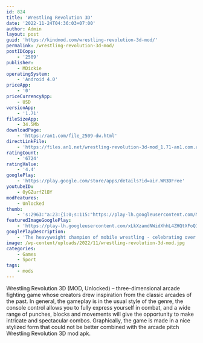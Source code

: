 ```yaml
---
id: 824
title: 'Wrestling Revolution 3D'
date: '2022-11-24T04:36:03+07:00'
author: Admin
layout: post
guid: 'https://kindmod.com/wrestling-revolution-3d-mod/'
permalink: /wrestling-revolution-3d-mod/
postIDCopy:
    - '2509'
publisher:
    - MDickie
operatingSystem:
    - 'Android 4.0'
priceApp:
    - '0'
priceCurrencyApp:
    - USD
versionApp:
    - '1.71'
fileSizeApp:
    - 34.5Mb
downloadPage:
    - 'https://an1.com/file_2509-dw.html'
directLinkFile:
    - 'https://files.an1.net/wrestling-revolution-3d-mod_1.71-an1.com.apk'
ratingCount:
    - '6724'
ratingValue:
    - '4.4'
googlePlay:
    - 'https://play.google.com/store/apps/details?id=air.WR3DFree'
youtubeID:
    - OyGZurfZlBY
modFeatures:
    - Unlocked
thumb:
    - 's:2963:"a:23:{i:0;s:115:"https://play-lh.googleusercontent.com/Mqn0Rz-ol8V_VOiamwvJeSIR2vlUSNgm0Ers7MfXDwGHfb7t9-BH6dqGsf-Y4w131vM=w526-h296";i:1;s:115:"https://play-lh.googleusercontent.com/YTJbknjX4QjkRcKhb2a9LWScvCtFR03v54vPV4JVnZkCQxCWmqPGWRH-0MsY4ekVMZI=w526-h296";i:2;s:114:"https://play-lh.googleusercontent.com/el11cXCizlEyTCli0qz3Y_6KzuSvp4zKX-BWYMPhA1z5va1rCFJ6Z5f4WkaRam3rgQ=w526-h296";i:3;s:114:"https://play-lh.googleusercontent.com/2E1uSX6j95Df-62QFiZCTnuWa76CtS08LgPkqTC8jlVjAvYtCWVQBPYP5AIPe2rESA=w526-h296";i:4;s:116:"https://play-lh.googleusercontent.com/jdOMUr7dow6MHBhCeUduPL-3mgmmf5VQ3L1gqnk-5Ur59gdw1_1m2t1DgnDmKt-8BkV0=w526-h296";i:5;s:116:"https://play-lh.googleusercontent.com/cmoJlPv_l7LQTLbooBnpJPQxtQ61WdB9EehLGDwSvuGDHZ2Udm2x2ThxLqLGxiYmP6pI=w526-h296";i:6;s:116:"https://play-lh.googleusercontent.com/yYyp6-4ntqnSek7gbF8ZGY5tv0pQUuFUhape2ugA_J9Lb9kJ1AnAUHPD1s_uBtOzhnel=w526-h296";i:7;s:114:"https://play-lh.googleusercontent.com/w1z7k51f5Yoe84oAP8cAfJRb_rFaTAqxlFaYGkvir9Ng35qjjs0YmfTmtSZ47DlCBA=w526-h296";i:8;s:115:"https://play-lh.googleusercontent.com/aZODYnludcriaeQpcryHXGxNO2v27BRK-9yiv0jkP93T5tLCvNAoaWpflVT6lsPHfLY=w526-h296";i:9;s:115:"https://play-lh.googleusercontent.com/mRsKLpXkdyiux5CUWaQMp5cEIbtDlKkH_08rZydAZEioFsQRrbrV9PVHg5iqzbnOHGc=w526-h296";i:10;s:114:"https://play-lh.googleusercontent.com/hwOIvvMy0KOZbrzpDa4KHcT_GDd1oW-oOeLUwSZJNL64Ahl522fENYThAzuRX8P76Q=w526-h296";i:11;s:115:"https://play-lh.googleusercontent.com/zXgwuh82BJuWE-7Lg4OoxXQ6gQx5FXHEpquMOBm7errAREDvynBT7xcUvv8RMdcuoc8=w526-h296";i:12;s:114:"https://play-lh.googleusercontent.com/3cTPMehZpDaq_v1DBb6FxeSSJ567XT9nuHUOpqOkaMK4cMkdl1KXKcVb3ZW50BWLhQ=w526-h296";i:13;s:115:"https://play-lh.googleusercontent.com/7FrbdaPeTl2I905rnq4vUadInbhxlWO2BEnb-jCVTd9f_pKW9rvarKl268tIdOD6p_w=w526-h296";i:14;s:115:"https://play-lh.googleusercontent.com/e9rsHUYaTLBHhbd2LY7ThOenF_JCZzW4b-6MlLMCaFlbKZttTyJ5Iykbb0o_M8CInyM=w526-h296";i:15;s:115:"https://play-lh.googleusercontent.com/8_xFAUMP7neFeYDow1ft1NNYZfwRrjBoLczp05sURCLHUmftp6jI9NvZlXgGFOph7WI=w526-h296";i:16;s:115:"https://play-lh.googleusercontent.com/75CLKVsQuQVysbUrL2J2yvbs0djfXOkyp7CqS15dL5139O22ZD2UcXaV5H89lVIImWI=w526-h296";i:17;s:116:"https://play-lh.googleusercontent.com/XP447bixzp0GhWcbtV5jcXKPambvZWaHElExM6-wrSyuGrn-ZQ7LyeS_8GQmeoZsDs3Z=w526-h296";i:18;s:115:"https://play-lh.googleusercontent.com/ZecwOA8yqEpczR1M4daet1G7XchS6dvo3bd-EwyzuYKkMh6QI74vRvII7CKBOFG1sLU=w526-h296";i:19;s:115:"https://play-lh.googleusercontent.com/BwwMW2UtDK_ue4lEg7X33mkhslD6HOQ5Cp4O3fa2aWeXx9S6C5poEZPhVxbz0uWXPIY=w526-h296";i:20;s:116:"https://play-lh.googleusercontent.com/io3Qnvh3u0mYcGwM8mTk7AhltDxSevPBiqKppNPjaib-IajKC1CzuT22eDmzw6IzM2pM=w526-h296";i:21;s:114:"https://play-lh.googleusercontent.com/DZYRf2zRhfsppnxH2mXWQE5TIgTWiHtSJcFpklBGQ-LZXpqOgi_oBzzXqPg6OGCT4A=w526-h296";i:22;s:115:"https://play-lh.googleusercontent.com/tT2Y1Qn0Y_un4JjGHh_louJ1eBRcTwn0406eXwQNMfW7jsFehksNepW-y3LyeJ9-62s=w526-h296";}";'
featuredImageGooglePlay:
    - 'https://play-lh.googleusercontent.com/xLkXzamdNWidXhhL4ZHQtXFoQ1uTJMFzNYFL91cwAZILzwQVa23ynPgSxB_oA5FgKe4'
googlePlayDescription:
    - 'The heavyweight champion of mobile wrestling - celebrating over 60 MILLION downloads!. The "Wrestling Revolution" rumbles into the 3rd dimension, where it now features BOTH aspects of the business in ONE epic universe. A wrestling career challenges you to take shots in the ring, whereas a "booking" career allows you to call the shots backstage - promoting entertaining matches every week for ratings. Seeing each side of the curtain gives you an even better appreciation for the other, and ensures you''ll never grow bored of wrestling again! Both modes are available to play for free, with the option to upgrade to enjoy the "Pro" experience with no ads or limitations.. And if playing Pro isn''t enough, a separate "Backstage Pass" allows you to play God by saving your changes to all 9 rosters before pitting your immortals against each other in dream matches of your own creation! With 4 pages of rules to mix & match - including up to 20 wrestlers in rings of any shape or size - the only limit is your imagination. You can also blow off steam with no pressure by revisiting the 8 weeks of supercards from the game''s promotional tour. Not to mention the interactive training process that teaches you how to lock up in the first place.'
image: /wp-content/uploads/2022/11/wrestling-revolution-3d-mod.jpg
categories:
    - Games
    - Sport
tags:
    - mods
---
```


Wrestling Revolution 3D (MOD, Unlocked) – three-dimensional arcade fighting game whose creators drew inspiration from the classic arcades of the past. In general, the gameplay is in the usual style of the genre, the console control allows you to fully express yourself in combat, and a wide range of punches, blocks and movements will give the opportunity to make intricate and spectacular combos. Graphically, the game is made in a nice stylized form that could not be better combined with the arcade pitch Wrestling Revolution 3D mod apk.